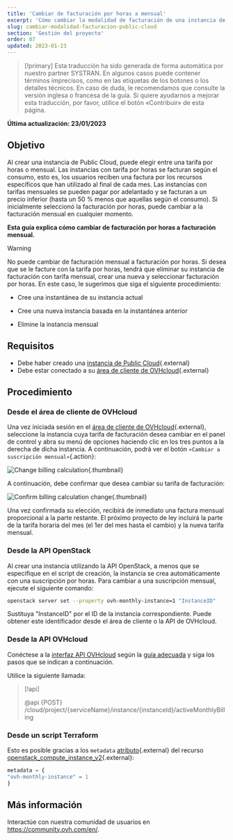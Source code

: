 ```yaml
---
title: 'Cambiar de facturación por horas a mensual'
excerpt: 'Cómo cambiar la modalidad de facturación de una instancia de Public Cloud'
slug: cambiar-modalidad-facturacion-public-cloud
section: 'Gestión del proyecto'
order: 07
updated: 2023-01-23
---
```


> [!primary]
> Esta traducción ha sido generada de forma automática por nuestro partner SYSTRAN. En algunos casos puede contener términos imprecisos, como en las etiquetas de los botones o los detalles técnicos. En caso de duda, le recomendamos que consulte la versión inglesa o francesa de la guía. Si quiere ayudarnos a mejorar esta traducción, por favor, utilice el botón «Contribuir» de esta página.
> 

**Última actualización: 23/01/2023**

## Objetivo

Al crear una instancia de Public Cloud, puede elegir entre una tarifa por horas o mensual. Las instancias con tarifa por horas se facturan según el consumo, esto es, los usuarios reciben una factura por los recursos específicos que han utilizado al final de cada mes. Las instancias con tarifas mensuales se pueden pagar por adelantado y se facturan a un precio inferior (hasta un 50 % menos que aquellas según el consumo). Si inicialmente seleccionó la facturación por horas, puede cambiar a la facturación mensual en cualquier momento.

**Esta guía explica cómo cambiar de facturación por horas a facturación mensual.**

> [!warning]
>
> No puede cambiar de facturación mensual a facturación por horas. Si desea que se le facture con la tarifa por horas, tendrá que eliminar su instancia de facturación con tarifa mensual, crear una nueva y seleccionar facturación por horas. En este caso, le sugerimos que siga el siguiente procedimiento:
>
>- Cree una instantánea de su instancia actual
>
>- Cree una nueva instancia basada en la instantánea anterior
>
>- Elimine la instancia mensual
>

## Requisitos

- Debe haber creado una [instancia de Public Cloud](https://www.ovhcloud.com/es/public-cloud/){.external}
- Debe estar conectado a su [área de cliente de OVHcloud](https://www.ovh.com/auth/?action=gotomanager&from=https://www.ovh.es/&ovhSubsidiary=es){.external}


## Procedimiento

### Desde el área de cliente de OVHcloud

Una vez iniciada sesión en el [área de cliente de OVHcloud](https://www.ovh.com/auth/?action=gotomanager&from=https://www.ovh.es/&ovhSubsidiary=es){.external}, seleccione la instancia cuya tarifa de facturación desea cambiar en el panel de control y abra su menú de opciones haciendo clic en los tres puntos a la derecha de dicha instancia. A continuación, podrá ver el botón `«Cambiar a suscripción mensual»`{.action}:

![Change billing calculation](images/switch_to_monthly_updated.png){.thumbnail}

A continuación, debe confirmar que desea cambiar su tarifa de facturación:

![Confirm billing calculation change](images/confirm_to_monthly_updated.png){.thumbnail}

Una vez confirmada su elección, recibirá de inmediato una factura mensual proporcional a la parte restante. El próximo proyecto de ley incluirá la parte de la tarifa horaria del mes (el 1er del mes hasta el cambio) y la nueva tarifa mensual.

### Desde la API OpenStack

Al crear una instancia utilizando la API OpenStack, a menos que se especifique en el script de creación, la instancia se crea automáticamente con una suscripción por horas. Para cambiar a una suscripción mensual, ejecute el siguiente comando:

```bash
openstack server set --property ovh-monthly-instance=1 "InstanceID"
```

Sustituya "InstanceID" por el ID de la instancia correspondiente. Puede obtener este identificador desde el área de cliente o la API de OVHcloud.

### Desde la API OVHcloud

Conéctese a la [interfaz API OVHcloud](https://eu.api.ovh.com/) según la [guía adecuada](https://docs.ovh.com/es/api/first-steps-with-ovh-api/) y siga los pasos que se indican a continuación.

Utilice la siguiente llamada:

> [!api]
>
> @api {POST} /cloud/project/{serviceName}/instance/{instanceId}/activeMonthlyBilling
>

### Desde un script Terraform

Esto es posible gracias a los `metadata` [atributo](https://registry.terraform.io/providers/terraform-provider-openstack/openstack/latest/docs/resources/compute_instance_v2#metadata){.external} del recurso [openstack_compute_instance_v2](https://registry.terraform.io/providers/terraform-provider-openstack/openstack/latest/docs/resources/compute_instance_v2){.external}:

```terraform
metadata = {
"ovh-monthly-instance" = 1
}
```

## Más información

Interactúe con nuestra comunidad de usuarios en <https://community.ovh.com/en/>.
